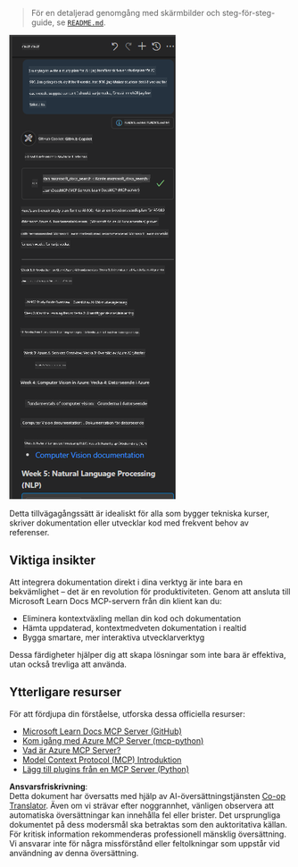 <!--
CO_OP_TRANSLATOR_METADATA:
{
  "original_hash": "4319d291c9d124ecafea52b3d04bfa0e",
  "translation_date": "2025-06-23T11:10:22+00:00",
  "source_file": "09-CaseStudy/docs-mcp/README.md",
  "language_code": "sv"
}
-->
> För en detaljerad genomgång med skärmbilder och steg-för-steg-guide, se [`README.md`](./solution/scenario3/README.md).

![Scenario 3 Översikt](../../../../translated_images/step4-prompt-chat.12187bb001605efc5077992b621f0fcd1df12023c5dce0464f8eb8f3d595218f.sv.png)

Detta tillvägagångssätt är idealiskt för alla som bygger tekniska kurser, skriver dokumentation eller utvecklar kod med frekvent behov av referenser.

## Viktiga insikter

Att integrera dokumentation direkt i dina verktyg är inte bara en bekvämlighet – det är en revolution för produktiviteten. Genom att ansluta till Microsoft Learn Docs MCP-servern från din klient kan du:

- Eliminera kontextväxling mellan din kod och dokumentation
- Hämta uppdaterad, kontextmedveten dokumentation i realtid
- Bygga smartare, mer interaktiva utvecklarverktyg

Dessa färdigheter hjälper dig att skapa lösningar som inte bara är effektiva, utan också trevliga att använda.

## Ytterligare resurser

För att fördjupa din förståelse, utforska dessa officiella resurser:

- [Microsoft Learn Docs MCP Server (GitHub)](https://github.com/MicrosoftDocs/mcp)
- [Kom igång med Azure MCP Server (mcp-python)](https://learn.microsoft.com/en-us/azure/developer/azure-mcp-server/get-started#create-the-python-app)
- [Vad är Azure MCP Server?](https://learn.microsoft.com/en-us/azure/developer/azure-mcp-server/)
- [Model Context Protocol (MCP) Introduktion](https://modelcontextprotocol.io/introduction)
- [Lägg till plugins från en MCP Server (Python)](https://learn.microsoft.com/en-us/semantic-kernel/concepts/plugins/adding-mcp-plugins)

**Ansvarsfriskrivning**:  
Detta dokument har översatts med hjälp av AI-översättningstjänsten [Co-op Translator](https://github.com/Azure/co-op-translator). Även om vi strävar efter noggrannhet, vänligen observera att automatiska översättningar kan innehålla fel eller brister. Det ursprungliga dokumentet på dess modersmål ska betraktas som den auktoritativa källan. För kritisk information rekommenderas professionell mänsklig översättning. Vi ansvarar inte för några missförstånd eller feltolkningar som uppstår vid användning av denna översättning.